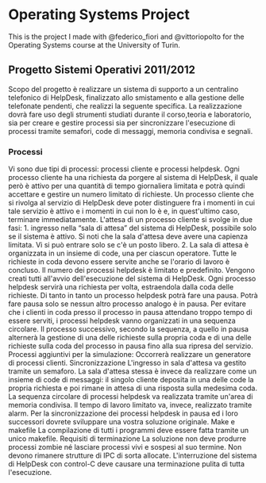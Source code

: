 # Operating Systems Project
This is the project I made with @federico_fiori and @vittoriopolto for the Operating Systems course at the University of Turin.

## Progetto Sistemi Operativi 2011/2012

Scopo del progetto è realizzare un sistema di supporto a un centralino telefonico di HelpDesk, finalizzato allo smistamento e alla gestione delle telefonate pendenti, che realizzi la seguente specifica.
La realizzazione dovrà fare uso degli strumenti studiati durante il corso,teoria e laboratorio, sia per creare e gestire processi sia per sincronizzare l'esecuzione di processi tramite semafori, code di messaggi, memoria condivisa e segnali.

### Processi
Vi sono due tipi di processi: processi cliente e processi helpdesk.
Ogni processo cliente ha una richiesta da porgere al sistema di HelpDesk, il quale però è attivo per una quantità di tempo giornaliera limitata e potrà quindi accettare e gestire un numero limitato di richieste.
Un processo cliente che si rivolga al servizio di HelpDesk deve poter distinguere fra i momenti in cui tale servizio è attivo e i momenti in cui non lo è e, in quest'ultimo caso, terminare immediatamente.
L'attesa di un processo cliente si svolge in due fasi: 
	1. ingresso nella “sala di attesa” del sistema di HelpDesk, possibile solo se il sistema è attivo. Si noti che la sala d'attesa deve avere una capienza limitata. Vi si può entrare solo se c'è un posto libero.
	2. La sala di attesa è organizzata in un insieme di code, una per ciascun operatore. Tutte le richieste in coda devono essere servite anche se l'orario di lavoro è concluso.
Il numero dei processi helpdesk è limitato e predefinito. Vengono creati tutti all'avvio dell'esecuzione del sistema di HelpDesk. Ogni processo helpdesk servirà una richiesta per volta, estraendola dalla coda delle richieste.
Di tanto in tanto un processo helpdesk potrà fare una pausa. Potrà fare pausa solo se nessun altro processo analogo è in pausa. Per evitare che i clienti in coda presso il processo in pausa attendano troppo tempo di essere serviti, i processi helpdesk vanno organizzati in una sequenza circolare. Il processo successivo, secondo la sequenza, a quello in pausa alternerà la gestione di una delle richieste sulla propria coda e di una delle richieste sulla coda del processo in pausa fino alla sua ripresa del servizio.
Processi aggiuntivi per la simulazione:
Occorrerà realizzare un generatore di processi clienti.
Sincronizzazione
	L'ingresso in sala d'attesa va gestito tramite un semaforo. La sala d'attesa stessa è invece da realizzare come un insieme di code di messaggi: il singolo cliente deposita in una delle code la propria richiesta e poi rimane in attesa di una risposta sulla medesima coda. La sequenza circolare di processi helpdesk va realizzata tramite un'area di memoria condivisa. Il tempo di lavoro limitato va, invece, realizzato tramite alarm. Per la sincronizzazione dei processi helpdesk in pausa ed i loro successori dovrete sviluppare una vostra soluzione originale.
Make e makefile
	La compilazione di tutti i programmi deve essere fatta tramite un unico makefile.
Requisiti di terminazione
La soluzione non deve produrre processi zombie né lasciare processi vivi e sospesi al suo termine. Non devono rimanere strutture di IPC di sorta allocate. L'interruzione del sistema di HelpDesk con control-C deve causare una terminazione pulita di tutta l'esecuzione.
